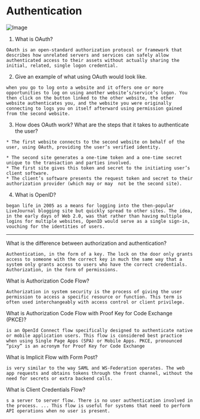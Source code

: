 # Authentication


![Image](https://bezkoder.com/wp-content/uploads/2020/02/node-js-mongodb-jwt-authentication-architecture.png)


1. What is OAuth?

`OAuth is an open-standard authorization protocol or framework that describes how unrelated servers and services can safely allow authenticated access to their assets without actually sharing the initial, related, single logon credential.`

2. Give an example of what using OAuth would look like.

 `when you go to log onto a website and it offers one or more opportunities to log on using another website’s/service’s logon. You then click on the button linked to the other website, the other website authenticates you, and the website you were originally connecting to logs you on itself afterward using permission gained from the second website.`


3.  How does OAuth work? What are the steps that it takes to authenticate the user?

```
* The first website connects to the second website on behalf of the user, using OAuth, providing the user’s verified identity.

* The second site generates a one-time token and a one-time secret unique to the transaction and parties involved.
* The first site gives this token and secret to the initiating user’s client software.
* The client’s software presents the request token and secret to their authorization provider (which may or may  not be the second site).
```

4.  What is OpenID?

`began life in 2005 as a means for logging into the then-popular LiveJournal blogging site but quickly spread to other sites. The idea, in the early days of Web 2.0, was that rather than having multiple logins for multiple websites, OpenID would serve as a single sign-in, vouching for the identities of users.`

---

What is the difference between authorization and authentication?

```
Authentication, in the form of a key. The lock on the door only grants access to someone with the correct key in much the same way that a system only grants access to users who have the correct credentials.
Authorization, in the form of permissions.
```

What is Authorization Code Flow?

`Authorization in system security is the process of giving the user permission to access a specific resource or function. This term is often used interchangeably with access control or client privilege.`

What is Authorization Code Flow with Proof Key for Code Exchange (PKCE)?

`is an OpenId Connect flow specifically designed to authenticate native or mobile application users. This flow is considered best practice when using Single Page Apps (SPA) or Mobile Apps. PKCE, pronounced “pixy” is an acronym for Proof Key for Code Exchange`

What is Implicit Flow with Form Post?

`is very similar to the way SAML and WS-Federation operates. The web app requests and obtains tokens through the front channel, without the need for secrets or extra backend calls.`

What is Client Credentials Flow?

`s a server to server flow. There is no user authentication involved in the process. ... This flow is useful for systems that need to perform API operations when no user is present. `



